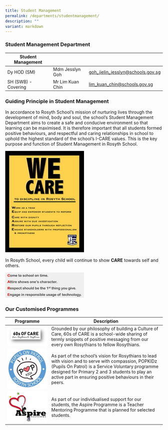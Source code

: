 ```yaml
---
title: Student Management
permalink: /departments/studentmanagement/
description: ""
variant: markdown
---
```

### Student Management Department

| Student Management | | |
| -------- | -------- | -------- |
| Dy HOD (SM) | Mdm Jesslyn Goh | goh_jielin_jesslyn@schools.gov.sg |
| SH (SWB) - Covering | Mr Lim Kuan Chin | lim_kuan_chin@schools.gov.sg |

### Guiding Principle in Student Management

In accordance to Rosyth School’s mission of nurturing lives through the development of mind, body and soul, the school’s Student Management Department aims to create a safe and conducive environment so that learning can be maximised. It is therefore important that all students formed positive behaviours, and respectful and caring relationships in school to uphold the highest standard of the school’s I-CARE values. This is the key purpose and function of Student Management in Rosyth School.

<img src="/images/SM_Care1.jpg" style="width:50%">

In Rosyth School, every child will continue to show **CARE** towards self and others.

<img src="/images/SM_Care2.jpg" style="width:50%">

### Our Customised Programmes

| Programme | Description |
| -------- | -------- | 
| ![](/images/60sOfCAre.png)     | Grounded by our philosophy of building a Culture of Care, 60s of CARE is a school-wide sharing of termly snippets of positive messaging from our every own Rosythians to fellow Rosythians. | 
| ![](/images/PopKidz.jpg)     | As part of the school’s vision for Rosythians to lead with vision and to serve with compassion, POPKIDz (Pupils On Patrol) is a Service Voluntary programme designed for Primary 2 and 3 students to play an active part in ensuring positive behaviours in their peers. | 
| ![](/images/Aspire.jpg)     | As part of our individualised support for our students, the Aspire Programme is a Teacher Mentoring Programme that is planned for selected students. |